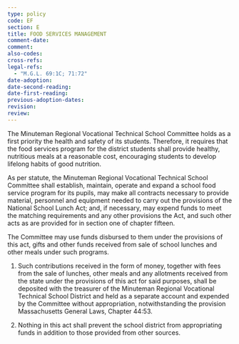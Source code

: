 ```yaml
---
type: policy
code: EF
section: E
title: FOOD SERVICES MANAGEMENT
comment-date:
comment:
also-codes:
cross-refs:
legal-refs:
  - "M.G.L. 69:1C; 71:72"
date-adoption: 
date-second-reading: 
date-first-reading: 
previous-adoption-dates: 
revision: 
review: 
---
```


The Minuteman Regional Vocational Technical School Committee holds as a first priority the health and safety of its students.  Therefore, it requires that the food services program for the district students shall provide healthy, nutritious meals at a reasonable cost, encouraging students to develop lifelong habits of good nutrition.

As per statute, the Minuteman Regional Vocational Technical School Committee shall establish, maintain, operate and expand a school food service program for its pupils, may make all contracts necessary to provide material, personnel and equipment needed to carry out the provisions of the National School Lunch Act; and, if necessary, may expend funds to meet the matching requirements and any other provisions the Act, and such other acts as are provided for in section one of chapter fifteen.

The Committee may use funds disbursed to them under the provisions of this act, gifts and other funds received from sale of school lunches and other meals under such programs.

1.	Such contributions received in the form of money, together with fees from the sale of lunches, other meals and any allotments received from the state under the provisions of this act for said purposes, shall be deposited with the treasurer of the Minuteman Regional Vocational Technical School District and held as a separate account and expended by the Committee without appropriation, notwithstanding the provision Massachusetts General Laws, Chapter 44:53.

2.	Nothing in this act shall prevent the school district from appropriating funds in addition to those provided from other sources.

